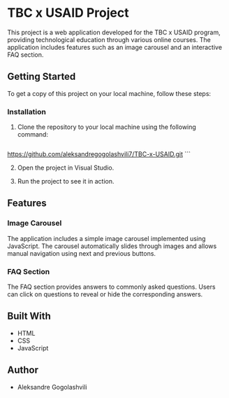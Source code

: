 # TBC x USAID Project

This project is a web application developed for the TBC x USAID program, providing technological education through various online courses. The application includes features such as an image carousel and an interactive FAQ section.

## Getting Started

To get a copy of this project on your local machine, follow these steps:

### Installation
1. Clone the repository to your local machine using the following command:

    ```bash
https://github.com/aleksandregogolashvili7/TBC-x-USAID.git
    ```

2. Open the project in Visual Studio.

3. Run the project to see it in action.

## Features

### Image Carousel
The application includes a simple image carousel implemented using JavaScript. The carousel automatically slides through images and allows manual navigation using next and previous buttons.

### FAQ Section
The FAQ section provides answers to commonly asked questions. Users can click on questions to reveal or hide the corresponding answers.

## Built With
- HTML
- CSS
- JavaScript

## Author
- Aleksandre Gogolashvili
